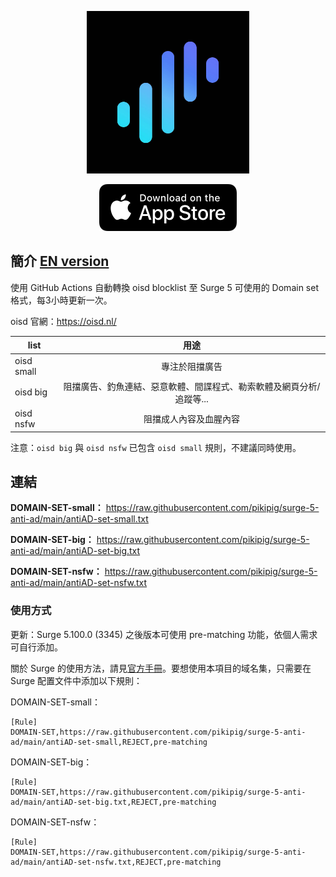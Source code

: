 <p align="center">
<img src="https://raw.githubusercontent.com/pikipig/surge-5-anti-ad/main/pic/surge.jpg" width="260"></img>
</p>
<div align="center">
  <a href="https://apps.apple.com/us/app/surge-5/id1442620678">
    <img src="https://raw.githubusercontent.com/pikipig/surge-5-anti-ad/refs/heads/main/pic/appstore.png" width="220" height="75" />
  </a>
</div>
<div>
  
## 簡介  <a href="https://github.com/pikipig/surge-5-anti-ad/blob/main/README_en.md"><strong>EN version</strong></a>
使用 GitHub Actions 自動轉換 oisd blocklist 至 Surge 5 可使用的 Domain set 格式，每3小時更新一次。

oisd 官網：https://oisd.nl/

| list 	| 用途 	|
| ------------------------------------|:------------------:	                    |
| oisd small 	| 專注於阻擋廣告 	                                                |
| oisd big 	  | 阻擋廣告、釣魚連結、惡意軟體、間諜程式、勒索軟體及網頁分析/追蹤等...|
| oisd nsfw 	| 阻擋成人內容及血腥內容 	| 

注意：`oisd big` 與 `oisd nsfw` 已包含 `oisd small` 規則，不建議同時使用。

## 連結

**DOMAIN-SET-small：**
https://raw.githubusercontent.com/pikipig/surge-5-anti-ad/main/antiAD-set-small.txt

**DOMAIN-SET-big：**
https://raw.githubusercontent.com/pikipig/surge-5-anti-ad/main/antiAD-set-big.txt

**DOMAIN-SET-nsfw：**
https://raw.githubusercontent.com/pikipig/surge-5-anti-ad/main/antiAD-set-nsfw.txt

### 使用方式

更新：Surge 5.100.0 (3345) 之後版本可使用 pre-matching 功能，依個人需求可自行添加。

關於 Surge 的使用方法，請見[官方手冊](https://manual.nssurge.com/book/understanding-surge/cn/)。要想使用本項目的域名集，只需要在 Surge 配置文件中添加以下規則：

DOMAIN-SET-small：
```
[Rule]
DOMAIN-SET,https://raw.githubusercontent.com/pikipig/surge-5-anti-ad/main/antiAD-set-small,REJECT,pre-matching
```
DOMAIN-SET-big：
```
[Rule]
DOMAIN-SET,https://raw.githubusercontent.com/pikipig/surge-5-anti-ad/main/antiAD-set-big.txt,REJECT,pre-matching
```
DOMAIN-SET-nsfw：
```
[Rule]
DOMAIN-SET,https://raw.githubusercontent.com/pikipig/surge-5-anti-ad/main/antiAD-set-nsfw.txt,REJECT,pre-matching
```
</div>
